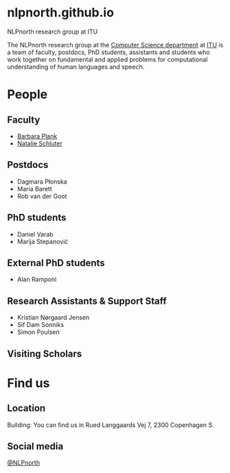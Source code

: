 # nlpnorth.github.io
NLPnorth research group at ITU

The NLPnorth research group at the [Computer Science department](https://wiki.itu.dk/computerscience/index.php/Main_Page) at [ITU](http://www.itu.dk/) is a team of faculty, postdocs, PhD students, assistants and students who work together on fundamental and applied problems for computational understanding of human languages and speech.

# People

## Faculty

- [Barbara Plank](https://bplank.github.io/)
- [Natalie Schluter](https://natschluter.github.io/)

## Postdocs

- Dagmara Płonska 
- Maria Barett
- Rob van der Goot

## PhD students

- Daniel Varab
- Marija Stepanović

## External PhD students

- Alan Ramponi

## Research Assistants & Support Staff

- Kristian Nørgaard Jensen
- Sif Dam Sonniks
- Simon Poulsen

## Visiting Scholars 


# Find us

## Location

Building: You can find us in Rued Langgaards Vej 7, 2300 Copenhagen S.

## Social media

[@NLPnorth](https://twitter.com/NLPnorth)

